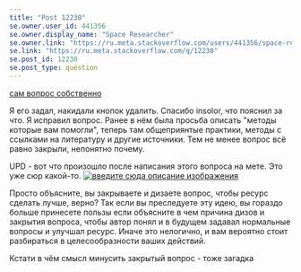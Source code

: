 ```yaml
---
title: "Post 12230"
se.owner.user_id: 441356
se.owner.display_name: "Space Researcher"
se.owner.link: "https://ru.meta.stackoverflow.com/users/441356/space-researcher"
se.link: "https://ru.meta.stackoverflow.com/q/12230"
se.post_id: 12230
se.post_type: question
---
```

<p><a href="https://ru.stackoverflow.com/questions/1468769/%D0%9A%D0%B0%D0%BA-%D0%BE%D0%BF%D1%82%D0%B8%D0%BC%D0%B8%D0%B7%D0%B8%D1%80%D0%BE%D0%B2%D0%B0%D1%82%D1%8C-%D0%BA%D0%BE%D0%B4-%D0%9B%D0%B8%D1%82%D0%B5%D1%80%D0%B0%D1%82%D1%83%D1%80%D0%B0-%D0%B8-%D0%BC%D0%B5%D1%82%D0%BE%D0%B4%D1%8B/1468770#1468770">сам вопрос собственно</a></p>
<p>Я его задал, накидали кнопок удалить. Спасибо insolor, что пояснил за что. Я исправил вопрос. Ранее в нём была просьба описать &quot;методы которые вам помогли&quot;, теперь там общеприянтые практики, методы с ссылками на литературу и другие источники. Тем не менее вопрос всё равно закрыли, непонятно почему.</p>
<p>UPD - вот что произошло после написания этого вопроса на мете. Это уже сюр какой-то.
<a href="https://i.stack.imgur.com/PuSeW.png" rel="nofollow noreferrer"><img src="https://i.stack.imgur.com/PuSeW.png" alt="введите сюда описание изображения" /></a></p>
<p>Просто объясните, вы закрываете и дизаете вопрос, чтобы ресурс сделать лучше, верно? Так если вы преследуете эту идею, вы гораздо больше принесете пользы если объясните в чем причина дизов и закрытия вопроса, чтобы автор понял и в будущем задавал нормальные вопросы и улучшал ресурс. Иначе это нелогично, и вам вероятно стоит разбираться в целесообразности ваших действий.</p>
<p>Кстати в чём смысл минусить закрытый вопрос - тоже загадка</p>
